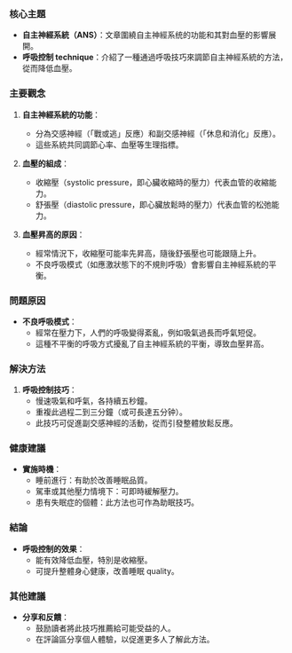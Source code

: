 ### 核心主題
- **自主神經系統（ANS）**：文章圍繞自主神經系统的功能和其對血壓的影響展開。
- **呼吸控制 technique**：介紹了一種通過呼吸技巧來調節自主神經系統的方法，從而降低血壓。

### 主要觀念
1. **自主神經系統的功能**：
   - 分為交感神經（「戰或逃」反應）和副交感神經（「休息和消化」反應）。
   - 這些系統共同調節心率、血壓等生理指標。

2. **血壓的組成**：
   - 收縮壓（systolic pressure，即心臟收縮時的壓力）代表血管的收縮能力。
   - 舒張壓（diastolic pressure，即心臟放鬆時的壓力）代表血管的松弛能力。

3. **血壓昇高的原因**：
   - 經常情況下，收縮壓可能率先昇高，隨後舒張壓也可能跟隨上升。
   - 不良呼吸模式（如應激狀態下的不規則呼吸）會影響自主神經系統的平衡。

### 問題原因
- **不良呼吸模式**：
  - 經常在壓力下，人們的呼吸變得紊亂，例如吸氣過長而呼氣短促。
  - 這種不平衡的呼吸方式擾亂了自主神經系統的平衡，導致血壓昇高。

### 解決方法
1. **呼吸控制技巧**：
   - 慢速吸氣和呼氣，各持續五秒鐘。
   - 重複此過程二到三分鐘（或可長達五分钟）。
   - 此技巧可促進副交感神經的活動，從而引發整體放鬆反應。

### 健康建議
- **實施時機**：
  - 睡前進行：有助於改善睡眠品質。
  - 駕車或其他壓力情境下：可即時緩解壓力。
  - 患有失眠症的個體：此方法也可作為助眠技巧。

### 結論
- **呼吸控制的效果**：
  - 能有效降低血壓，特別是收縮壓。
  - 可提升整體身心健康，改善睡眠 quality。

### 其他建議
- **分享和反饋**：
  - 鼓励讀者將此技巧推薦給可能受益的人。
  - 在評論區分享個人體驗，以促進更多人了解此方法。